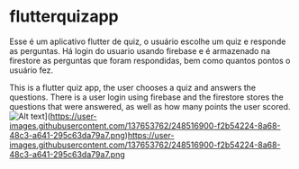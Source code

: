 # flutterquizapp

Esse é um aplicativo flutter de quiz, o usuário escolhe um quiz e responde as perguntas. 
Há login do usuario usando firebase e é armazenado na firestore as perguntas que foram respondidas, bem como quantos pontos o usuário fez.

This is a flutter quiz app, the user chooses a quiz and answers the questions. There is a user login using firebase and the firestore stores the questions that were answered, as well as how many points the user scored.
![Alt text]([)](https://user-images.githubusercontent.com/137653762/248516900-f2b54224-8a68-48c3-a641-295c63da79a7.png)https://user-images.githubusercontent.com/137653762/248516900-f2b54224-8a68-48c3-a641-295c63da79a7.png
